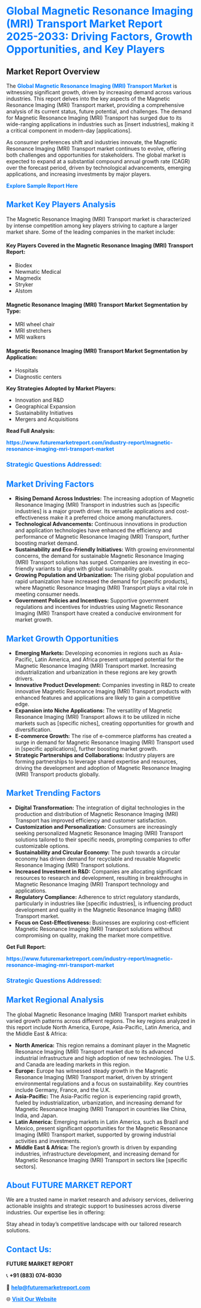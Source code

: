 <h1 style="color: #007BFF;">Global Magnetic Resonance Imaging (MRI) Transport Market Report 2025-2033: Driving Factors, Growth Opportunities, and Key Players</h1>

<section id="overview">
<h2>Market Report Overview</h2>
<p>The <a href="https://www.futuremarketreport.com/industry-report/magnetic-resonance-imaging-mri-transport-market" style="color: #007BFF; text-decoration: none;"><strong>Global Magnetic Resonance Imaging (MRI) Transport Market</strong></a> is witnessing significant growth, driven by increasing demand across various industries. This report delves into the key aspects of the Magnetic Resonance Imaging (MRI) Transport market, providing a comprehensive analysis of its current status, future potential, and challenges. The demand for Magnetic Resonance Imaging (MRI) Transport has surged due to its wide-ranging applications in industries such as [insert industries], making it a critical component in modern-day [applications].</p>
<p>As consumer preferences shift and industries innovate, the Magnetic Resonance Imaging (MRI) Transport market continues to evolve, offering both challenges and opportunities for stakeholders. The global market is expected to expand at a substantial compound annual growth rate (CAGR) over the forecast period, driven by technological advancements, emerging applications, and increasing investments by major players.</p>
</section>

<section id="overview">
<p><a href="https://www.futuremarketreport.com/request-sample/reportId=109779" style="color: #007BFF; text-decoration: none;"><strong>Explore Sample Report Here</strong></a></p>
</section>

<section id="key-players">
<h2 style="color: #007BFF;">Market Key Players Analysis</h2>
<p>The Magnetic Resonance Imaging (MRI) Transport market is characterized by intense competition among key players striving to capture a larger market share. Some of the leading companies in the market include:</p>
<h4>Key Players Covered in the Magnetic Resonance Imaging (MRI) Transport Report:</h4>
<ul><li>Biodex</li><li>Newmatic Medical</li><li>Magmedix</li><li>Stryker</li><li>Alstom</li></ul>
<h4>Magnetic Resonance Imaging (MRI) Transport Market Segmentation by Type:</h4>
<ul><li>MRI wheel chair</li><li>MRI stretchers</li><li>MRI walkers</li></ul>

<h4>Magnetic Resonance Imaging (MRI) Transport Market Segmentation by Application:</h4>
<ul><li>Hospitals</li><li>Diagnostic centers</li></ul>
<p><strong>Key Strategies Adopted by Market Players:</strong></p>
<ul>
<li>Innovation and R&D</li>
<li>Geographical Expansion</li>
<li>Sustainability Initiatives</li>
<li>Mergers and Acquisitions</li>
</ul>
</section>

<section>
<p><strong>Read Full Analysis: </strong></p><a href="https://www.futuremarketreport.com/industry-report/magnetic-resonance-imaging-mri-transport-market" style="color: #007BFF; text-decoration: none;"><strong>https://www.futuremarketreport.com/industry-report/magnetic-resonance-imaging-mri-transport-market</strong></a>
<h3 style="color: #007BFF;">Strategic Questions Addressed:</h3>
</section>

<section id="driving-factors">
<h2 style="color: #007BFF;">Market Driving Factors</h2>
<ul>
<li><strong>Rising Demand Across Industries:</strong> The increasing adoption of Magnetic Resonance Imaging (MRI) Transport in industries such as [specific industries] is a major growth driver. Its versatile applications and cost-effectiveness make it a preferred choice among manufacturers.</li>
<li><strong>Technological Advancements:</strong> Continuous innovations in production and application technologies have enhanced the efficiency and performance of Magnetic Resonance Imaging (MRI) Transport, further boosting market demand.</li>
<li><strong>Sustainability and Eco-Friendly Initiatives:</strong> With growing environmental concerns, the demand for sustainable Magnetic Resonance Imaging (MRI) Transport solutions has surged. Companies are investing in eco-friendly variants to align with global sustainability goals.</li>
<li><strong>Growing Population and Urbanization:</strong> The rising global population and rapid urbanization have increased the demand for [specific products], where Magnetic Resonance Imaging (MRI) Transport plays a vital role in meeting consumer needs.</li>
<li><strong>Government Policies and Incentives:</strong> Supportive government regulations and incentives for industries using Magnetic Resonance Imaging (MRI) Transport have created a conducive environment for market growth.</li>
</ul>
</section>

<section id="growth-opportunities">
<h2 style="color: #007BFF;">Market Growth Opportunities</h2>
<ul>
<li><strong>Emerging Markets:</strong> Developing economies in regions such as Asia-Pacific, Latin America, and Africa present untapped potential for the Magnetic Resonance Imaging (MRI) Transport market. Increasing industrialization and urbanization in these regions are key growth drivers.</li>
<li><strong>Innovative Product Development:</strong> Companies investing in R&D to create innovative Magnetic Resonance Imaging (MRI) Transport products with enhanced features and applications are likely to gain a competitive edge.</li>
<li><strong>Expansion into Niche Applications:</strong> The versatility of Magnetic Resonance Imaging (MRI) Transport allows it to be utilized in niche markets such as [specific niches], creating opportunities for growth and diversification.</li>
<li><strong>E-commerce Growth:</strong> The rise of e-commerce platforms has created a surge in demand for Magnetic Resonance Imaging (MRI) Transport used in [specific applications], further boosting market growth.</li>
<li><strong>Strategic Partnerships and Collaborations:</strong> Industry players are forming partnerships to leverage shared expertise and resources, driving the development and adoption of Magnetic Resonance Imaging (MRI) Transport products globally.</li>
</ul>
</section>

<section id="trending-factors">
<h2 style="color: #007BFF;">Market Trending Factors</h2>
<ul>
<li><strong>Digital Transformation:</strong> The integration of digital technologies in the production and distribution of Magnetic Resonance Imaging (MRI) Transport has improved efficiency and customer satisfaction.</li>
<li><strong>Customization and Personalization:</strong> Consumers are increasingly seeking personalized Magnetic Resonance Imaging (MRI) Transport solutions tailored to their specific needs, prompting companies to offer customizable options.</li>
<li><strong>Sustainability and Circular Economy:</strong> The push towards a circular economy has driven demand for recyclable and reusable Magnetic Resonance Imaging (MRI) Transport solutions.</li>
<li><strong>Increased Investment in R&D:</strong> Companies are allocating significant resources to research and development, resulting in breakthroughs in Magnetic Resonance Imaging (MRI) Transport technology and applications.</li>
<li><strong>Regulatory Compliance:</strong> Adherence to strict regulatory standards, particularly in industries like [specific industries], is influencing product development and quality in the Magnetic Resonance Imaging (MRI) Transport market.</li>
<li><strong>Focus on Cost-Effectiveness:</strong> Businesses are exploring cost-efficient Magnetic Resonance Imaging (MRI) Transport solutions without compromising on quality, making the market more competitive.</li>
</ul>
</section>

<section>
<p><strong>Get Full Report: </strong></p><a href="https://www.futuremarketreport.com/industry-report/magnetic-resonance-imaging-mri-transport-market" style="color: #007BFF; text-decoration: none;"><strong>https://www.futuremarketreport.com/industry-report/magnetic-resonance-imaging-mri-transport-market</strong></a>
<h3 style="color: #007BFF;">Strategic Questions Addressed:</h3>
</section>


<section id="regional-analysis">
<h2 style="color: #007BFF;">Market Regional Analysis</h2>
<p>The global Magnetic Resonance Imaging (MRI) Transport market exhibits varied growth patterns across different regions. The key regions analyzed in this report include North America, Europe, Asia-Pacific, Latin America, and the Middle East & Africa:</p>
<ul>
<li><strong>North America:</strong> This region remains a dominant player in the Magnetic Resonance Imaging (MRI) Transport market due to its advanced industrial infrastructure and high adoption of new technologies. The U.S. and Canada are leading markets in this region.</li>
<li><strong>Europe:</strong> Europe has witnessed steady growth in the Magnetic Resonance Imaging (MRI) Transport market, driven by stringent environmental regulations and a focus on sustainability. Key countries include Germany, France, and the U.K.</li>
<li><strong>Asia-Pacific:</strong> The Asia-Pacific region is experiencing rapid growth, fueled by industrialization, urbanization, and increasing demand for Magnetic Resonance Imaging (MRI) Transport in countries like China, India, and Japan.</li>
<li><strong>Latin America:</strong> Emerging markets in Latin America, such as Brazil and Mexico, present significant opportunities for the Magnetic Resonance Imaging (MRI) Transport market, supported by growing industrial activities and investments.</li>
<li><strong>Middle East & Africa:</strong> The region’s growth is driven by expanding industries, infrastructure development, and increasing demand for Magnetic Resonance Imaging (MRI) Transport in sectors like [specific sectors].</li>
</ul>
</section>

<footer>
<h2 style="color: #007BFF;">About FUTURE MARKET REPORT</h2>
<p>We are a trusted name in market research and advisory services, delivering actionable insights and strategic support to businesses across diverse industries. Our expertise lies in offering:</p>

<p>Stay ahead in today’s competitive landscape with our tailored research solutions.</p>

<h2 style="color: #007BFF;">Contact Us:</h2>
<p><strong>FUTURE MARKET REPORT</strong></p>
<p>📞 <strong>+91 (883) 074-8030</strong></p>
<p>📧 <strong><a href="mailto:help@futuremarketreport.com" style="color: #007BFF;">help@futuremarketreport.com</a></strong></p>
<p>🌐 <strong><a href="https://www.futuremarketreport.com/" style="color: #007BFF;">Visit Our Website</a></strong></p>
</footer>